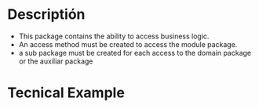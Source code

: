 # Descriptión 

- This package contains the ability to access business logic.
- An access method must be created to access the module package.
- a sub package must be created for each access to the domain package or the auxiliar package


# Tecnical Example

